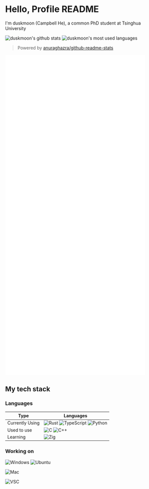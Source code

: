 # Hello, Profile README

I'm duskmoon (Campbell He), a common PhD student at Tsinghua University

![duskmoon's github stats](https://github-readme-stats.duskmoon.vercel.app/api?username=duskmoon314&show_icons=true)
![duskmoon's most used languages](https://github-readme-stats.duskmoon.vercel.app/api/top-langs?username=duskmoon314&size_weight=0.5&count_weight=0.5&langs_count=5&layout=donut)

> Powered by [anuraghazra/github-readme-stats](https://github.com/anuraghazra/github-readme-stats)

[![duskmoon's metrics](./github-metrics.svg)](https://github.com/lowlighter/metrics)

## My tech stack

### Languages

| Type | Languages |
|-|-|
| Currently Using | ![Rust](https://img.shields.io/badge/Rust-000000?style=for-the-badge&logo=rust&logoColor=white) ![TypeScript](https://img.shields.io/badge/TypeScript-007ACC?style=for-the-badge&logo=typescript&logoColor=white) ![Python](https://img.shields.io/badge/Python-3776AB?style=for-the-badge&logo=python&logoColor=white) |
| Used to use | ![C](https://img.shields.io/badge/c-%2300599C.svg?style=for-the-badge&logo=c&logoColor=white) ![C++](https://img.shields.io/badge/C%2B%2B-00599C?style=for-the-badge&logo=c%2B%2B&logoColor=white) |
| Learning | ![Zig](https://img.shields.io/badge/Zig-%23F7A41D.svg?style=for-the-badge&logo=zig&logoColor=white) |

### Working on

![Windows](https://img.shields.io/badge/Windows-0078D6?style=for-the-badge&logo=windows&logoColor=white) ![Ubuntu](https://img.shields.io/badge/Ubuntu(wsl)-E95420?style=for-the-badge&logo=ubuntu&logoColor=white)

![Mac](https://img.shields.io/badge/mac%20os%20(M1)-000000?style=for-the-badge&logo=apple&logoColor=white)

![VSC](https://img.shields.io/badge/Visual_Studio_Code-0078D4?style=for-the-badge&logo=visual%20studio%20code&logoColor=white)
